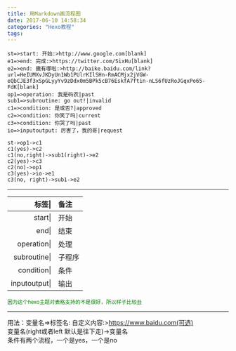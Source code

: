 ```yaml
---
title: 用Markdown画流程图
date: 2017-06-10 14:58:34
categories: "Hexo教程"
tags:
---
```


```flow
st=>start: 开始:>http://www.google.com[blank]
e1=>end: 完成:>https://twitter.com/SixHu[blank]
e2=>end: 撒有哪啦:>http://baike.baidu.com/link?url=HeIUMXvJKDyUn1Wb1PUlrKIlSHn-RmACMjx2jVGW-eQbCJE3f3xSpGLyyYv9zDdx0m5BPk5cB76EskfA7ftin-nLS6fUzRoJGqxPo65-FdK[blank]
op1=>operation: 我是码农|past
sub1=>subroutine: go out!|invalid
c1=>condition: 是或否?|approved
c2=>condition: 你笑了吗|current
c3=>condition: 你哭了吗|past
io=>inputoutput: 厉害了，我的哥|request

st->op1->c1
c1(yes)->c2
c1(no,right)->sub1(right)->e2
c2(yes)->c3
c2(no)->op1
c3(yes)->io->e1
c3(no, right)->sub1->e2
```

***

 标签&#124;            | 备注  
 -:        | :- 
start&#124;          |  开始 
end&#124;            |  结束 
operation&#124;      | 处理  
subroutine&#124;     |子程序  
condition&#124;      |  条件  
inputoutput&#124;    |   输出 

<font color=green ><small>因为这个hexo主题对表格支持的不是很好，所以样子比较丑</small> </font>

---
用法：变量名=>标签名: 自定义内容:>https://www.baidu.com(可选)  
变量名(right或者left 默认是往下走)->变量名  
条件有两个流程，一个是yes，一个是no
